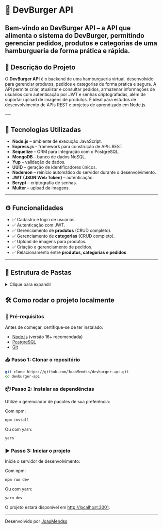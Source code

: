 # 🍔 DevBurger API

Bem-vindo ao **DevBurger API** – a API que alimenta o sistema do DevBurger, permitindo gerenciar pedidos, produtos e categorias de uma hamburgueria de forma prática e rápida.
---

## 📖 Descrição do Projeto

<p>O <b>DevBurger API</b> é o backend de uma hamburgueria virtual, desenvolvido para gerenciar produtos, pedidos e categorias de forma prática e segura. A API permite criar, atualizar e consultar pedidos, armazenar informações de usuários com autenticação por JWT e senhas criptografadas, além de suportar upload de imagens de produtos. É ideal para estudos de desenvolvimento de APIs REST e projetos de aprendizado em Node.js.</p>
---

## 🚀 Tecnologias Utilizadas

- **Node.js** – ambiente de execução JavaScript.
- **Express.js** – framework para construção de APIs REST.
- **Sequelize** – ORM para integração com o PostgreSQL.
- **MongoDB** – banco de dados NoSQL.
- **Yup** – validação de dados.
- **UUID** – geração de identificadores únicos.
- **Nodemon** – reinício automático do servidor durante o desenvolvimento.
- **JWT (JSON Web Token)** – autenticação.
- **Bcrypt** – criptografia de senhas.
- **Multer** – upload de imagens.
---

## ⚙️ Funcionalidades

- ✅ Cadastro e login de usuários.  
- ✅ Autenticação com JWT.  
- ✅ Gerenciamento de **produtos** (CRUD completo).  
- ✅ Gerenciamento de **categorias** (CRUD completo).  
- ✅ Upload de imagens para produtos.  
- ✅ Criação e gerenciamento de pedidos.  
- ✅ Relacionamento entre **produtos, categorias e pedidos**.  
---

## 📂 Estrutura de Pastas

<details>
<summary>Clique para expandir</summary>

```text
devburger-api/
├── node_modules/
├── src/
│   ├── app/
│   │   ├── controller/
│   │   │   ├── CategoryController.js
│   │   │   ├── OrderController.js
│   │   │   ├── ProductController.js
│   │   │   ├── SessionController.js
│   │   │   └── UserController.js
│   │   ├── middlewares/
│   │   │   └── auth.js
│   │   ├── models/
│   │   │   ├── Category.js
│   │   │   ├── Product.js
│   │   │   └── User.js
│   │   └── schemas/
│   │       └── Order.js
│   ├── config/
│   │   ├── auth.js
│   │   ├── database.js
│   │   └── multer.js
│   ├── database/
│   ├── app.js
│   ├── routes.js
│   └── server.js
├── uploads/
├── .gitignore
├── .sequelizerc
├── biome.json
├── devlog.md
├── nodemon.json
├── package-lock.json
├── package.json
├── README.md
└── yarn.lock
```
</details>

## 🛠️ Como rodar o projeto localmente

### 📌 Pré-requisitos
Antes de começar, certifique-se de ter instalado:  
- [Node.js](https://nodejs.org/) (versão 16+ recomendada)  
- [PostgreSQL](https://www.postgresql.org/)  
- [Git](https://git-scm.com/)  

### 📥 Passo 1: Clonar o repositório
```bash
git clone https://github.com/JoaoMendss/devburger-api.git
cd devburger-api
```

### 📦 Passo 2: Instalar as dependências
Utilize o gerenciador de pacotes de sua preferência:

Com npm:
```bash
npm install
```
Ou com yarn:
```bash
yarn
```

### ▶️ Passo 3: Iniciar o projeto
Inicie o servidor de desenvolvimento:

Com npm:
```bash
npm run dev
```
Ou com yarn:
```bash
yarn dev
```

O projeto estará disponível em [http://localhost:3001](http://localhost:3001).

---

Desenvolvido por [JoaoMendss](https://github.com/JoaoMendss)
